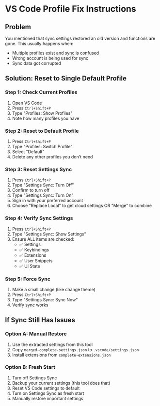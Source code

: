 # VS Code Profile Fix Instructions

## Problem
You mentioned that sync settings restored an old version and functions are gone. This usually happens when:
- Multiple profiles exist and sync is confused
- Wrong account is being used for sync
- Sync data got corrupted

## Solution: Reset to Single Default Profile

### Step 1: Check Current Profiles
1. Open VS Code
2. Press `Ctrl+Shift+P`
3. Type "Profiles: Show Profiles"
4. Note how many profiles you have

### Step 2: Reset to Default Profile
1. Press `Ctrl+Shift+P`
2. Type "Profiles: Switch Profile"
3. Select "Default"
4. Delete any other profiles you don't need

### Step 3: Reset Settings Sync
1. Press `Ctrl+Shift+P`
2. Type "Settings Sync: Turn Off"
3. Confirm to turn off
4. Type "Settings Sync: Turn On"
5. Sign in with your preferred account
6. Choose "Replace Local" to get cloud settings OR "Merge" to combine

### Step 4: Verify Sync Settings
1. Press `Ctrl+Shift+P`
2. Type "Settings Sync: Show Settings"
3. Ensure ALL items are checked:
   - ✅ Settings
   - ✅ Keybindings
   - ✅ Extensions
   - ✅ User Snippets
   - ✅ UI State

### Step 5: Force Sync
1. Make a small change (like change theme)
2. Press `Ctrl+Shift+P`
3. Type "Settings Sync: Sync Now"
4. Verify sync works

## If Sync Still Has Issues

### Option A: Manual Restore
1. Use the extracted settings from this tool
2. Copy `merged-complete-settings.json` to `.vscode/settings.json`
3. Install extensions from `complete-extensions.json`

### Option B: Fresh Start
1. Turn off Settings Sync
2. Backup your current settings (this tool does that)
3. Reset VS Code settings to default
4. Turn on Settings Sync as fresh start
5. Manually restore important settings
